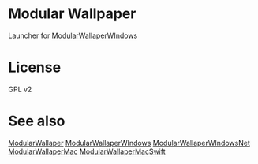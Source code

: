 # Modular Wallpaper

Launcher for [ModularWallaperWIndows](https://github.com/elegantbanshee/ModularWallpaperWindows)

# License

GPL v2

# See also

[ModularWallaper](https://github.com/elegantbanshee/ModularWallpaper)
[ModularWallaperWIndows](https://github.com/elegantbanshee/ModularWallpaperWindows)
[ModularWallaperWIndowsNet](https://github.com/elegantbanshee/ModularWallpaperWindowsNet)
[ModularWallaperMac](https://github.com/elegantbanshee/ModularWallpaperMac)
[ModularWallaperMacSwift](https://github.com/elegantbanshee/ModularWallpaperMacSwift)
